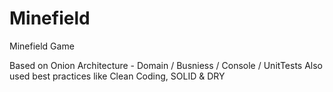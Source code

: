 # Minefield
Minefield Game 


Based on Onion Architecture - Domain / Busniess / Console / UnitTests
Also used best practices like Clean Coding, SOLID & DRY
